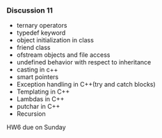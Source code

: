 ### Discussion 11
- ternary operators
- typedef keyword 
- object initialization in class
- friend class
- ofstream objects and file access
- undefined behavior with respect to inheritance
- casting in c++
- smart pointers
- Exception handling in C++(try and catch blocks)
- Templating in C++
- Lambdas in C++
- putchar in C++
- Recursion 



HW6 due on Sunday
